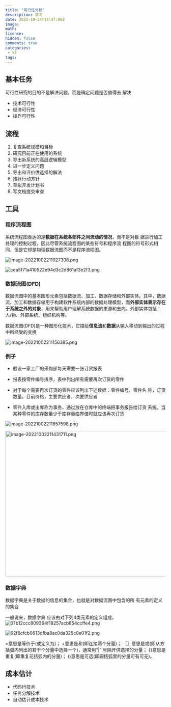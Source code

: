 ```yaml
---
title: "可行性分析"
description: 学习
date: 2022-10-24T14:47:08Z
image: 
math: 
license: 
hidden: false
comments: true
categories:
 - SE
tags:
---
```

## 基本任务

可行性研究的目的不是解决问题，而是确定问题是否值得去 解决

- 技术可行性
- 经济可行性
- 操作可行性

## 流程

1.   复查系统规模和目标 
2.   研究目前正在使用的系统
3.   导出新系统的高层逻辑模型
4.   进一步定义问题 
5.   导出和评价供选择的解法
6.   推荐行动方针 
7.   草拟开发计划书 
8.   写文档提交审查


## 工具

### 程序流程图

系统流程图表达的是**数据在系统各部件之间流动的情况**，而不是对数 据进行加工处理的控制过程，因此尽管系统流程图的某些符号和程序流 程图的符号形式相同，但是它却是物理数据流图而不是程序流程图。

![image-20221002211027308.png](/images/image-20221002211027308.png)


![cea5f71a410522e94d3c2d861af3e2f3.png](/images/cea5f71a410522e94d3c2d861af3e2f3.png)


### 数据流图(DFD)

数据流图中的基本图形元素包括数据流、加工、数据存储和外部实体。其中，数据流、加工和数据存储用于构建软件系统内部的数据处理模型，而**外部实体表示存在于系统之外的对象**，用来帮助用户理解系统数据的来源和去向。外部实体包括：人/物、外部系统、组织机构等。

数据流图(DFD)是一种图形化技术，它描绘**信息流**和**数据**从输入移动到输出的过程中所经受的变换

![image-20221002211156385.png](/images/image-20221002211156385.png)


### 例子

- 假设一家工厂的采购部每天需要一张订货报表

- 报表按零件编号排序，表中列出所有需要再次订货的零件

- 对于每个需要再次订货的零件应该列出下述数据：零件编号，零件名 称，订货数量，目前价格，主要供应者，次要供应者

- 零件入库或出库称为事务，通过放在仓库中的终端把事务报告给订货 系统。当某种零件的库存数量少于库存量临界值时就应该再次订货

![image-20221002211857598.png](/images/image-20221002211857598.png)


<img src="/images/image-20221002211431711.png" alt="image-20221002211431711.png" width="862" height="457">


### 数据字典

数据字典是关于数据的信息的集合，也就是对数据流图中包含的所 有元素的定义的集合

一般说来，数据字典 应该由对下列4类元素的定义组成。
![07b12ccc809364f18257acb854ccffe4.png](/images/07b12ccc809364f18257acb854ccffe4.png)

![62f6cfcb0613dfba8ac0da325c0e01f2.png](/images/62f6cfcb0613dfba8ac0da325c0e01f2.png)

=意思是等价于(或定义为)； 
+意思是和(即连接两个分量)； 
［］意思是或(即从方括弧内列出的若干个分量中选择一个)，通常用“|” 号隔开供选择的分量； 
{}意思是重复(即重复花括弧内的分量)； 
()意思是可选(即圆括弧里的分量可有可无)。

## 成本估计

- 代码行技术 
- 任务分解技术 
- 自动估计成本技术
